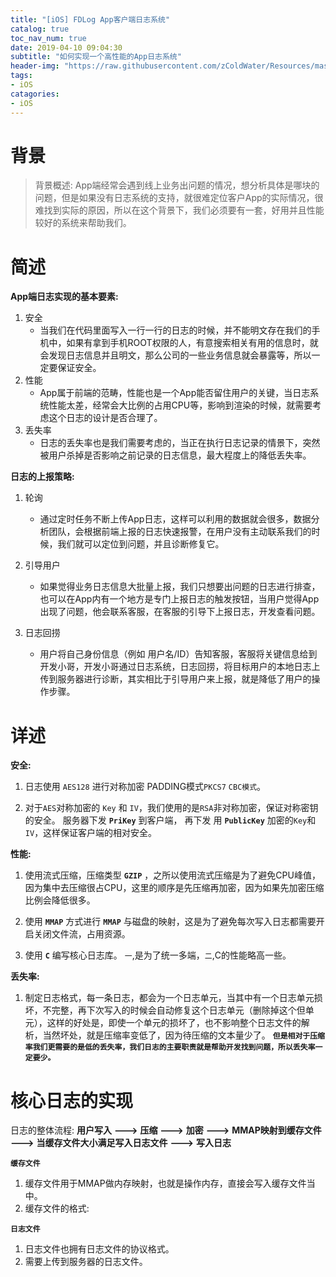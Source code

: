 ```yaml
---
title: "[iOS] FDLog App客户端日志系统"
catalog: true
toc_nav_num: true
date: 2019-04-10 09:04:30
subtitle: "如何实现一个高性能的App日志系统"
header-img: "https://raw.githubusercontent.com/zColdWater/Resources/master/Images/camper.jpg"
tags:
- iOS
catagories:
- iOS
---
```


背景
=======
> 背景概述: App端经常会遇到线上业务出问题的情况，想分析具体是哪块的问题，但是如果没有日志系统的支持，就很难定位客户App的实际情况，很难找到实际的原因，所以在这个背景下，我们必须要有一套，好用并且性能较好的系统来帮助我们。



简述
=======

**App端日志实现的基本要素:**

1. 安全
    * 当我们在代码里面写入一行一行的日志的时候，并不能明文存在我们的手机中，如果有拿到手机ROOT权限的人，有意搜索相关有用的信息时，就会发现日志信息并且明文，那么公司的一些业务信息就会暴露等，所以一定要保证安全。
2. 性能
    * App属于前端的范畴，性能也是一个App能否留住用户的关键，当日志系统性能太差，经常会大比例的占用CPU等，影响到渲染的时候，就需要考虑这个日志的设计是否合理了。
3. 丢失率
    * 日志的丢失率也是我们需要考虑的，当正在执行日志记录的情景下，突然被用户杀掉是否影响之前记录的日志信息，最大程度上的降低丢失率。


**日志的上报策略:**

1. 轮询
    * 通过定时任务不断上传App日志，这样可以利用的数据就会很多，数据分析团队，会根据前端上报的日志快速报警，在用户没有主动联系我们的时候，我们就可以定位到问题，并且诊断修复它。

2. 引导用户
    * 如果觉得业务日志信息大批量上报，我们只想要出问题的日志进行排查，也可以在App内有一个地方是专门上报日志的触发按钮，当用户觉得App出现了问题，他会联系客服，在客服的引导下上报日志，开发查看问题。

3. 日志回捞
    * 用户将自己身份信息（例如 用户名/ID）告知客服，客服将关键信息给到开发小哥，开发小哥通过日志系统，日志回捞，将目标用户的本地日志上传到服务器进行诊断，其实相比于引导用户来上报，就是降低了用户的操作步骤。


详述
=======

**安全:**
1. 日志使用 `AES128` 进行对称加密 PADDING模式`PKCS7`  `CBC模式`。

2. 对于`AES`对称加密的 `Key` 和 `IV`，我们使用的是`RSA`非对称加密，保证对称密钥的安全。 服务器下发 **`PriKey`** 到客户端， 再下发 用 **`PublicKey`** 加密的`Key`和`IV`，这样保证客户端的相对安全。


**性能:**
1. 使用流式压缩，压缩类型 **`GZIP`** ，之所以使用流式压缩是为了避免CPU峰值，因为集中去压缩很占CPU，这里的顺序是先压缩再加密，因为如果先加密压缩比例会降低很多。

2. 使用 **`MMAP`** 方式进行 **`MMAP`** 与磁盘的映射，这是为了避免每次写入日志都需要开启关闭文件流，占用资源。

3. 使用 **`C`** 编写核心日志库。 `一`,是为了统一多端，`二`,C的性能略高一些。


**丢失率:**
1. 制定日志格式，每一条日志，都会为一个日志单元，当其中有一个日志单元损坏，不完整，再下次写入的时候会自动修复这个日志单元（删除掉这个但单元），这样的好处是，即使一个单元的损坏了，也不影响整个日志文件的解析，当然坏处，就是压缩率变低了，因为待压缩的文本量少了。 **`但是相对于压缩率我们更需要的是低的丢失率，我们日志的主要职责就是帮助开发找到问题，所以丢失率一定要少。`**


核心日志的实现
=======

> 

日志的整体流程: **用户写入** **--->** **压缩** **--->** **加密** **--->** **MMAP映射到缓存文件** **--->** **当缓存文件大小满足写入日志文件** **--->** **写入日志**

**`缓存文件`** 
1. 缓存文件用于MMAP做内存映射，也就是操作内存，直接会写入缓存文件当中。
2. 缓存文件的格式:

**`日志文件`**
1. 日志文件也拥有日志文件的协议格式。
2. 需要上传到服务器的日志文件。
